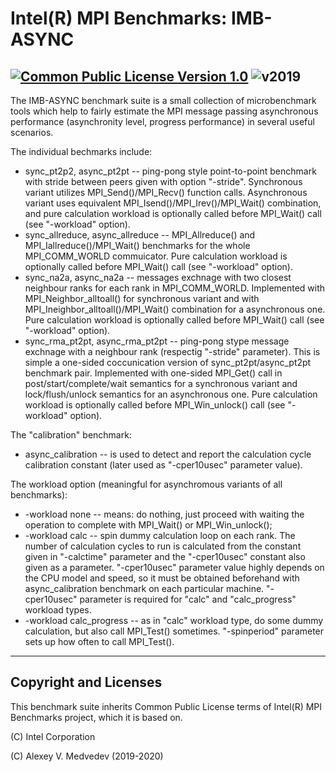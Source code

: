 # Intel(R) MPI Benchmarks: IMB-ASYNC
[![Common Public License Version 1.0](https://img.shields.io/badge/license-Common%20Public%20License%20Version%201.0-green.svg)](license/license.txt)
![v2019](https://img.shields.io/badge/v.2019-Gold-orange.svg)
--------------------------------------------------

The IMB-ASYNC benchmark suite is a small collection of microbenchmark tools which
help to fairly estimate the MPI message passing asynchronous performance (asynchronity level,
progress performance) in several useful scenarios.

The individual bechmarks include:
- sync_pt2p2, async_pt2pt -- ping-pong style point-to-point benchmark with stride between peers 
given with option "-stride". Synchronous variant utilizes MPI_Send()/MPI_Recv() function calls.
Asynchronous variant uses equivalent MPI_Isend()/MPI_Irev()/MPI_Wait() combination, and pure
calculation workload is optionally called before MPI_Wait() call (see "-workload" option).
- sync_allreduce, async_allreduce -- MPI_Allreduce() and MPI_Iallreduce()/MPI_Wait() benchmarks for the
whole MPI_COMM_WORLD commuicator. Pure calculation workload is optionally called before MPI_Wait() call
(see "-workload" option).
- sync_na2a, async_na2a -- messages exchnage with two closest neighbour ranks for each rank in 
MPI_COMM_WORLD. Implemented with MPI_Neighbor_alltoall() for synchronous variant and with 
MPI_Ineighbor_alltoall()/MPI_Wait() combination for a asynchronous one. Pure calculation workload 
is optionally called before MPI_Wait() call (see "-workload" option).
- sync_rma_pt2pt, async_rma_pt2pt -- ping-pong stype message exchnage with a neighbour rank 
(respectig "-stride" parameter). This is simple a one-sided coccunication version of
sync_pt2pt/async_pt2pt benchmark pair. Implemented with one-sided MPI_Get() call in 
post/start/complete/wait semantics for a synchronous variant and lock/flush/unlock semantics for an 
asynchronous one. Pure calculation workload is optionally called before MPI_Win_unlock() call (see 
"-workload" option).

The "calibration" benchmark:
- async_calibration -- is used to detect and report the calculation cycle calibration constant (later 
used as "-cper10usec" parameter value).

The workload option (meaningful for asynchromous variants of all benchmarks):
- -workload none -- means: do nothing, just proceed with waiting the operation to complete 
with MPI_Wait() or MPI_Win_unlock();
- -workload calc -- spin dummy calculation loop on each rank. The number of calculation cycles
to run is calculated from the constant given in "-calctime" parameter and the "-cper10usec" constant
also given as a parameter. "-cper10usec" parameter value highly depends on the CPU model and speed, 
so it must be obtained beforehand with async_calibration benchmark on each particular machine.
"-cper10usec" parameter is required for "calc" and "calc_progress" workload types.
- -workload calc_progress -- as in "calc" workload type, do some dummy calculation, but also
call MPI_Test() sometimes. "-spinperiod" parameter sets up how often to call MPI_Test().



----------------------
Copyright and Licenses
----------------------

This benchmark suite inherits Common Public License terms of Intel(R) MPI Benchmarks project, 
which it is based on.


(C) Intel Corporation

(C) Alexey V. Medvedev (2019-2020)
